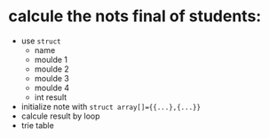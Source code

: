 # calcule the nots final of students:
  - use `struct`
    - name
    - moulde 1
    - moulde 2
    - moulde 3
    - moulde 4
    - int result
  - initialize note with `struct array[]={{...},{...}}`
  - calcule result by loop
  - trie table
